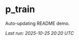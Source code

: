 # p_train

Auto-updating README demo.

<!--START_SECTION:status-->
_Last run: 2025-10-25 20:20 UTC_
<!--END_SECTION:status-->





























































































































































































































































































































































































































































































































































































































































































































































































































































































































































































































































































































































































































































































































































































































































































































































